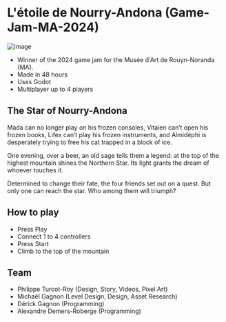 # L'étoile de Nourry-Andona (Game-Jam-MA-2024)

![image](https://github.com/user-attachments/assets/50021fd5-cfb5-46f1-9975-b087546b8ba6)

* Winner of the 2024 game jam for the Musée d'Art de Rouyn-Noranda (MA).
* Made in 48 hours
* Uses Godot
* Multiplayer up to 4 players

## The Star of Nourry-Andona

Mada can no longer play on his frozen consoles, Vitalen can’t open his frozen books, Lifex can’t play his frozen instruments, and Almidéphi is desperately trying to free his cat trapped in a block of ice.

One evening, over a beer, an old sage tells them a legend: at the top of the highest mountain shines the Northern Star. Its light grants the dream of whoever touches it.

Determined to change their fate, the four friends set out on a quest. But only one can reach the star. Who among them will triumph?

## How to play

* Press Play
* Connect 1 to 4 controllers
* Press Start
* Climb to the top of the mountain

## Team

* Philippe Turcot-Roy (Design, Story, Videos, Pixel Art)
* Michaël Gagnon (Level Design, Design, Asset Research)
* Dérick Gagnon (Programming)
* Alexandre Demers-Roberge (Programming)

